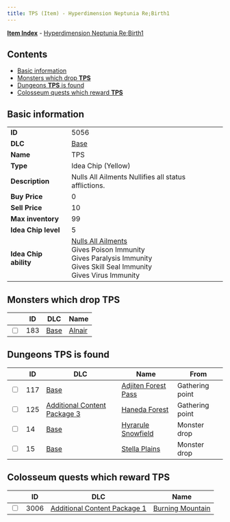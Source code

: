 ```yaml
---
title: TPS (Item) - Hyperdimension Neptunia Re;Birth1
---
```


[**Item Index**](/neptunia/rb1/item/index.html) - [Hyperdimension Neptunia Re;Birth1](/neptunia/rb1)

## Contents

- [Basic information](#basic-information)
- [Monsters which drop **TPS**](#monsters-which-drop-tps)
- [Dungeons **TPS** is found](#dungeons-tps-is-found)
- [Colosseum quests which reward **TPS**](#colosseum-quests-which-reward-tps)

## Basic information

|   |   |
| -- | -- |
| **ID** | 5056 |
| **DLC** | [Base](/neptunia/rb1/dlc/1-base.html) |
| **Name** | TPS |
| **Type** | Idea Chip (Yellow) |
| **Description** | Nulls All Ailments Nullifies all status afflictions. |
| **Buy Price** | 0 |
| **Sell Price** | 10 |
| **Max inventory** | 99 |
| **Idea Chip level** | 5 |
| **Idea Chip ability** | [Nulls All Ailments](/neptunia/rb1/avatar/1-9555-nulls-all-ailments.html)<br />Gives Poison Immunity<br />Gives Paralysis Immunity<br />Gives Skill Seal Immunity<br />Gives Virus Immunity |


## Monsters which drop **TPS**

|    | ID | DLC | Name |
| -- | -- | --- | ---- |
| <input type="checkbox" id="rb1-monster-1-183" class="trackbox" /> | 183 | [Base](/neptunia/rb1/dlc/1-base.html) | [Alnair](/neptunia/rb1/monster/1-183-alnair.html) |


## Dungeons **TPS** is found

|    | ID | DLC | Name | From |
| -- | -- | --- | ---- | ---- |
| <input type="checkbox" id="rb1-dungeon-1-117" class="trackbox" /> | 117 | [Base](/neptunia/rb1/dlc/1-base.html) | [Adjiten Forest Pass](/neptunia/rb1/dungeon/1-117-adjiten-forest-pass.html) | Gathering point |
| <input type="checkbox" id="rb1-dungeon-12-125" class="trackbox" /> | 125 | [Additional Content Package 3](/neptunia/rb1/dlc/12-pack3.html) | [Haneda Forest](/neptunia/rb1/dungeon/12-125-haneda-forest.html) | Gathering point |
| <input type="checkbox" id="rb1-dungeon-1-14" class="trackbox" /> | 14 | [Base](/neptunia/rb1/dlc/1-base.html) | [Hyrarule Snowfield](/neptunia/rb1/dungeon/1-14-hyrarule-snowfield.html) | Monster drop |
| <input type="checkbox" id="rb1-dungeon-1-15" class="trackbox" /> | 15 | [Base](/neptunia/rb1/dlc/1-base.html) | [Stella Plains](/neptunia/rb1/dungeon/1-15-stella-plains.html) | Monster drop |


## Colosseum quests which reward **TPS**

|    | ID | DLC | Name |
| -- | -- | --- | ---- |
| <input type="checkbox" id="rb1-colosseum-10-3006" class="trackbox" /> | 3006 | [Additional Content Package 1](/neptunia/rb1/dlc/10-pack1.html) | [Burning Mountain](/neptunia/rb1/colosseum/10-3006-burning-mountain.html) |
